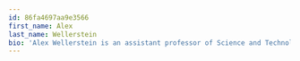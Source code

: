```yaml
---
id: 86fa4697aa9e3566
first_name: Alex
last_name: Wellerstein
bio: 'Alex Wellerstein is an assistant professor of Science and Technology Studies at the Stevens Institute of Technology. He is the author of [Restricted Data: The Nuclear Secrecy Blog](http://nuclearsecrecy.com).'
---
```

